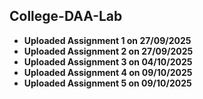 ## College-DAA-Lab
- **Uploaded Assignment 1 on 27/09/2025**
- **Uploaded Assignment 2 on 27/09/2025**
- **Uploaded Assignment 3 on 04/10/2025**
- **Uploaded Assignment 4 on 09/10/2025**
- **Uploaded Assignment 5 on 09/10/2025**
